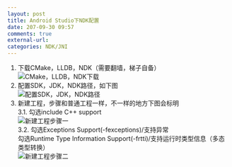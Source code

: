 ```yaml
---
layout: post
title: Android Studio下NDK配置
date: 207-09-30 09:57
comments: true
external-url:
categories: NDK/JNI
---
```


1. 下载CMake，LLDB，NDK（需要翻墙，梯子自备）<br>
![CMake，LLDB，NDK下载](../assets/AS配置NDK-1)
2. 配置SDK，JDK，NDK路径，如下图<br>
![配置SDK，JDK，NDK路径](../assets/AS配置NDK-2)
3. 新建工程，步骤和普通工程一样，不一样的地方下图会标明<br>
	3.1. 勾选include C++ support<br>
	![新建工程步骤一](../assets/AS配置NDK-3)<br>
	3.2. 勾选Exceptions Support(-fexceptions)/支持异常<br>
		  勾选Runtime Type Information Support(-frtti)/支持运行时类型信息（多态类型转换）<br>
	![新建工程步骤二](../assets/AS配置NDK-4)<br>
